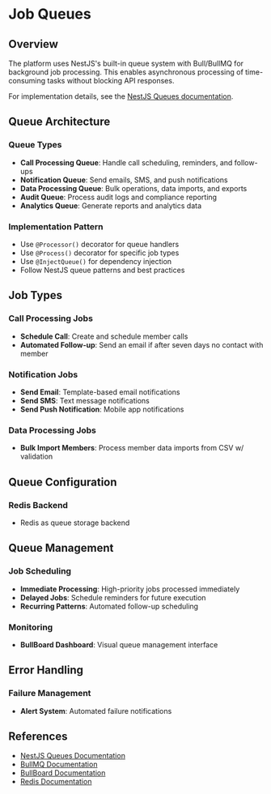 # Job Queues

## Overview

The platform uses NestJS's built-in queue system with Bull/BullMQ for background job processing. This enables asynchronous processing of time-consuming tasks without blocking API responses.

For implementation details, see the [NestJS Queues documentation](https://docs.nestjs.com/techniques/queues).

## Queue Architecture

### Queue Types

- **Call Processing Queue**: Handle call scheduling, reminders, and follow-ups
- **Notification Queue**: Send emails, SMS, and push notifications
- **Data Processing Queue**: Bulk operations, data imports, and exports
- **Audit Queue**: Process audit logs and compliance reporting
- **Analytics Queue**: Generate reports and analytics data

### Implementation Pattern

- Use `@Processor()` decorator for queue handlers
- Use `@Process()` decorator for specific job types
- Use `@InjectQueue()` for dependency injection
- Follow NestJS queue patterns and best practices

## Job Types

### Call Processing Jobs

- **Schedule Call**: Create and schedule member calls
- **Automated Follow-up**: Send an email if after seven days no contact with member

### Notification Jobs

- **Send Email**: Template-based email notifications
- **Send SMS**: Text message notifications
- **Send Push Notification**: Mobile app notifications

### Data Processing Jobs

- **Bulk Import Members**: Process member data imports from CSV w/ validation

## Queue Configuration

### Redis Backend

- Redis as queue storage backend

## Queue Management

### Job Scheduling

- **Immediate Processing**: High-priority jobs processed immediately
- **Delayed Jobs**: Schedule reminders for future execution
- **Recurring Patterns**: Automated follow-up scheduling

### Monitoring

- **BullBoard Dashboard**: Visual queue management interface

## Error Handling

### Failure Management

- **Alert System**: Automated failure notifications

## References

- [NestJS Queues Documentation](https://docs.nestjs.com/techniques/queues)
- [BullMQ Documentation](https://docs.bullmq.io/)
- [BullBoard Documentation](https://github.com/felixmosh/bull-board)
- [Redis Documentation](https://redis.io/documentation)
